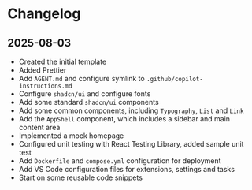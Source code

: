 # Changelog

## 2025-08-03

- Created the initial template
- Added Prettier
- Add `AGENT.md` and configure symlink to `.github/copilot-instructions.md`
- Configure `shadcn/ui` and configure fonts
- Add some standard `shadcn/ui` components
- Add some common components, including `Typography`, `List` and `Link`
- Add the `AppShell` component, which includes a sidebar and main content area
- Implemented a mock homepage
- Configured unit testing with React Testing Library, added sample unit test
- Add `Dockerfile` and `compose.yml` configuration for deployment
- Add VS Code configuration files for extensions, settings and tasks
- Start on some reusable code snippets
